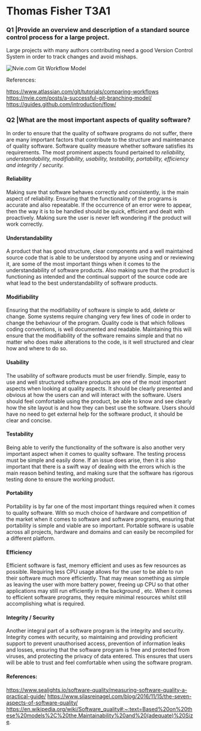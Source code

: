 # Thomas Fisher 	T3A1





### Q1 |Provide an overview and description of a standard source control process for a large project.



Large projects with many authors contributing need a good Version Control System in order to track changes and avoid mishaps. 

![Nvie.com Git Workflow Model](../docs/git-workflow-model_nvie.png)

References: 

https://www.atlassian.com/git/tutorials/comparing-workflows
https://nvie.com/posts/a-successful-git-branching-model/
https://guides.github.com/introduction/flow/

### Q2 |What are the most important aspects of quality software?

In order to ensure that the quality of software programs do not suffer, there are many important factors that contribute to the structure and maintenance of quality software. Software quality measure whether software satisfies its requirements. The most prominent aspects found pertained to *reliability, understandability, modifiability, usability, testability, portability, efficiency and integrity / security.*

#### Reliability

Making sure that software behaves correctly and consistently, is the main aspect of reliability. Ensuring that the functionality of the programs is accurate and also repeatable. If the occurrence of an error were to appear, then the way it is to be handled should be quick, efficient and dealt with proactively. Making sure the user is never left wondering if the product will work correctly.

#### Understandability 

A product that has good structure, clear components and a well maintained source code that is able to be understood by anyone using and or reviewing it, are some of the most important things when it comes to the understandability of software products. Also making sure that the product is functioning as intended and the continual support of the source code are what lead to the best understandability of software products.

#### Modifiability 

Ensuring that the modifiability of software is simple to add, delete or change. Some systems require changing very few lines of code in order to change the behaviour of the program. Quality code is that which follows coding conventions, is well documented and readable. Maintaining this will ensure that the modifiability of the software remains simple and that no matter who does make alterations to the code, is it well structured and clear how and where to do so.

#### Usability

The usability of software products must be user friendly. Simple, easy to use and well structured software products are one of the most important aspects when looking at quality aspects. It should be clearly presented and obvious at how the users can and will interact with the software. Users should feel comfortable using the product, be able to know and see clearly how the site layout is and how they can best use the software. Users should have no need to get external help for the software product, it should be clear and concise. 

#### Testability

Being able to verify the functionality of the software is also another very important aspect when it comes to quality software. The testing process must be simple and easily done. If an issue does arise, then it is also important that there is a swift way of dealing with the errors which is the main reason behind testing, and making sure that the software has rigorous testing done to ensure the working product. 

#### Portability 

Portability is by far one of the most important things required when it comes to quality software. With so much choice of hardware and competition of the market when it comes to software and software programs, ensuring that portability is simple and viable are so important. Portable software is usable across all projects, hardware and domains and can easily be recompiled for a different platform.

#### Efficiency 

Efficient software is fast, memory efficient and uses as few resources as possible. Requiring less CPU usage allows for the user to be able to run their software much more efficiently. That may mean something as simple as leaving the user with more battery power, freeing up CPU so that other applications may still run efficiently in the background , etc. When it comes to efficient software programs, they require minimal resources whilst still accomplishing what is required. 

#### Integrity / Security

Another integral part of a software program is the integrity and security. Integrity comes with security, so maintaining and providing proficient support to prevent unauthorised access, prevention of information leaks and losses, ensuring that the software program is free and protected from viruses, and protecting the privacy of data entered. This ensures that users will be able to trust and feel comfortable when using the software program.  

#### References:

https://www.sealights.io/software-quality/measuring-software-quality-a-practical-guide/
https://www.silasreinagel.com/blog/2016/11/15/the-seven-aspects-of-software-quality/
https://en.wikipedia.org/wiki/Software_quality#:~:text=Based%20on%20these%20models%2C%20the,Maintainability%20and%20(adequate)%20Size.

